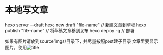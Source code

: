 # 本地写文章
hexo server --draft
hexo new draft "file-name" // 新建文章到草稿
hexo publish "file-name" // 将草稿文章移到发布 
hexo deploy -g // 部署

如果有图片请放到source/imgs/目录下，并尽量按照post建子目录
文章里要显示图片，使用![title](imgs/xxxx/yyy.jpg)
